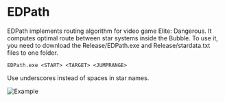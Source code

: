 # EDPath

EDPath implements routing algorithm for video game Elite: Dangerous. It computes optimal route between star systems inside the Bubble. To use it, you need to download the Release/EDPath.exe and Release/stardata.txt files to one folder.

```shell
EDPath.exe <START> <TARGET> <JUMPRANGE>

```
Use underscores instead of spaces in star names.

![Example](https://i.imgur.com/uTtymTz.png)